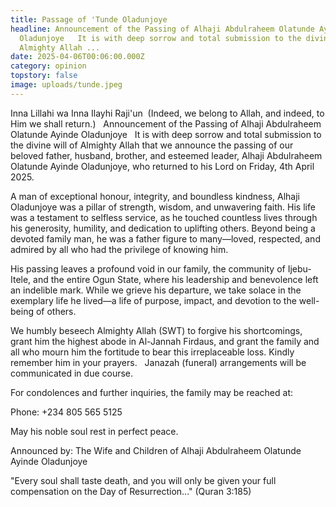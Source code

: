 ```yaml
---
title: Passage of 'Tunde Oladunjoye
headline: Announcement of the Passing of Alhaji Abdulraheem Olatunde Ayinde
  Oladunjoye   It is with deep sorrow and total submission to the divine will of
  Almighty Allah ...
date: 2025-04-06T00:06:00.000Z
category: opinion
topstory: false
image: uploads/tunde.jpeg
---
```

Inna Lillahi wa Inna Ilayhi Raji'un  (Indeed, we belong to Allah, and indeed, to Him we shall return.)  
Announcement of the Passing of Alhaji Abdulraheem Olatunde Ayinde Oladunjoye  
It is with deep sorrow and total submission to the divine will of Almighty Allah that we announce the passing of our beloved father, husband, brother, and esteemed leader, Alhaji Abdulraheem Olatunde Ayinde Oladunjoye, who returned to his Lord on Friday, 4th April 2025.  


A man of exceptional honour, integrity, and boundless kindness, Alhaji Oladunjoye was a pillar of strength, wisdom, and unwavering faith. His life was a testament to selfless service, as he touched countless lives through his generosity, humility, and dedication to uplifting others. Beyond being a devoted family man, he was a father figure to many—loved, respected, and admired by all who had the privilege of knowing him.  


His passing leaves a profound void in our family, the community of Ijebu-Itele, and the entire Ogun State, where his leadership and benevolence left an indelible mark. While we grieve his departure, we take solace in the exemplary life he lived—a life of purpose, impact, and devotion to the well-being of others.  


We humbly beseech Almighty Allah (SWT) to forgive his shortcomings, grant him the highest abode in Al-Jannah Firdaus, and grant the family and all who mourn him the fortitude to bear this irreplaceable loss. Kindly remember him in your prayers.  
Janazah (funeral) arrangements will be communicated in due course.


For condolences and further inquiries, the family may be reached at:  

Phone: +234 805 565 5125  


May his noble soul rest in perfect peace. 


Announced by: The Wife and Children of Alhaji Abdulraheem Olatunde Ayinde Oladunjoye


"Every soul shall taste death, and you will only be given your full compensation on the Day of Resurrection..." (Quran 3:185)
